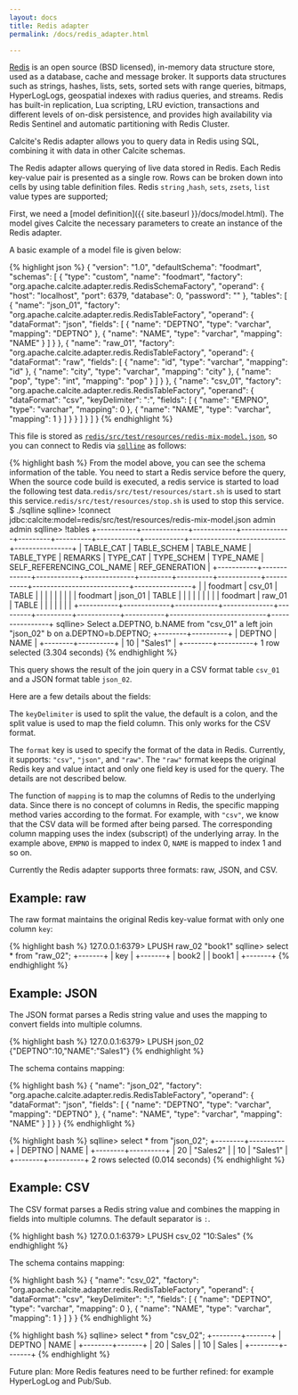 ```yaml
---
layout: docs
title: Redis adapter
permalink: /docs/redis_adapter.html

---
```


<!--
{% comment %}
Licensed to the Apache Software Foundation (ASF) under one or more
contributor license agreements.  See the NOTICE file distributed with
this work for additional information regarding copyright ownership.
The ASF licenses this file to you under the Apache License, Version 2.0
(the "License"); you may not use this file except in compliance with
the License.  You may obtain a copy of the License at

http://www.apache.org/licenses/LICENSE-2.0

Unless required by applicable law or agreed to in writing, software
distributed under the License is distributed on an "AS IS" BASIS,
WITHOUT WARRANTIES OR CONDITIONS OF ANY KIND, either express or implied.
See the License for the specific language governing permissions and
limitations under the License.
{% endcomment %}
-->

[Redis](https://redis.io/) is an open source (BSD licensed), in-memory data structure store, used as a database, cache and message broker. It supports data structures such as strings, hashes, lists, sets, sorted sets with range queries, bitmaps, HyperLogLogs, geospatial indexes with radius queries, and streams. Redis has built-in replication, Lua scripting, LRU eviction, transactions and different levels of on-disk persistence, and provides high availability via Redis Sentinel and automatic partitioning with Redis Cluster.

Calcite's Redis adapter allows you to query data in Redis using SQL, combining it with data in other Calcite schemas.

The Redis adapter allows querying of live data stored in Redis. Each Redis key-value pair is presented as a single row. Rows can be broken down into cells by using table definition files.
Redis `string` ,`hash`, `sets`, `zsets`, `list` value types are supported;

First, we need a [model definition]({{ site.baseurl }}/docs/model.html).
The model gives Calcite the necessary parameters to create an instance of the Redis adapter.

A basic example of a model file is given below:

{% highlight json %}
{
  "version": "1.0",
  "defaultSchema": "foodmart",
  "schemas": [
    {
      "type": "custom",
      "name": "foodmart",
      "factory": "org.apache.calcite.adapter.redis.RedisSchemaFactory",
      "operand": {
        "host": "localhost",
        "port": 6379,
        "database": 0,
        "password": ""
      },
      "tables": [
        {
          "name": "json_01",
          "factory": "org.apache.calcite.adapter.redis.RedisTableFactory",
          "operand": {
            "dataFormat": "json",
            "fields": [
              {
                "name": "DEPTNO",
                "type": "varchar",
                "mapping": "DEPTNO"
              },
              {
                "name": "NAME",
                "type": "varchar",
                "mapping": "NAME"
              }
            ]
          }
        },
        {
          "name": "raw_01",
          "factory": "org.apache.calcite.adapter.redis.RedisTableFactory",
          "operand": {
            "dataFormat": "raw",
            "fields": [
              {
                "name": "id",
                "type": "varchar",
                "mapping": "id"
              },
              {
                "name": "city",
                "type": "varchar",
                "mapping": "city"
              },
              {
                "name": "pop",
                "type": "int",
                "mapping": "pop"
              }
            ]
          }
        },
        {
          "name": "csv_01",
          "factory": "org.apache.calcite.adapter.redis.RedisTableFactory",
          "operand": {
            "dataFormat": "csv",
            "keyDelimiter": ":",
            "fields": [
              {
                "name": "EMPNO",
                "type": "varchar",
                "mapping": 0
              },
              {
                "name": "NAME",
                "type": "varchar",
                "mapping": 1
              }
            ]
          }
        }
      ]
    }
  ]
}
{% endhighlight %}

This file is stored as [`redis/src/test/resources/redis-mix-model.json`](https://github.com/apache/calcite/blob/main/redis/src/test/resources/redis-mix-model.json),
so you can connect to Redis via
[`sqlline`](https://github.com/julianhyde/sqlline)
as follows:

{% highlight bash %}
From the model above, you can see the schema information of the table. You need to start a Redis service before the query, When the source code build is executed, a redis service is started to load the following test data.`redis/src/test/resources/start.sh` is used to start this service.`redis/src/test/resources/stop.sh` is used to stop this service.
$ ./sqlline
sqlline> !connect jdbc:calcite:model=redis/src/test/resources/redis-mix-model.json admin admin
sqlline> !tables
+-----------+-------------+------------+--------------+---------+----------+------------+-----------+---------------------------+----------------+
| TABLE_CAT | TABLE_SCHEM | TABLE_NAME |  TABLE_TYPE  | REMARKS | TYPE_CAT | TYPE_SCHEM | TYPE_NAME | SELF_REFERENCING_COL_NAME | REF_GENERATION |
+-----------+-------------+------------+--------------+---------+----------+------------+-----------+---------------------------+----------------+
|           | foodmart    | csv_01     | TABLE        |         |          |            |           |                           |                |
|           | foodmart    | json_01    | TABLE        |         |          |            |           |                           |                |
|           | foodmart    | raw_01     | TABLE        |         |          |            |           |                           |                |
+-----------+-------------+------------+--------------+---------+----------+------------+-----------+---------------------------+----------------+
sqlline> Select a.DEPTNO, b.NAME from "csv_01" a left join "json_02" b on a.DEPTNO=b.DEPTNO;
+--------+----------+
| DEPTNO |   NAME   |
+--------+----------+
| 10     | "Sales1" |
+--------+----------+
1 row selected (3.304 seconds)
{% endhighlight %}

This query shows the result of the join query in a CSV format table `csv_01` and a JSON format table `json_02`.

Here are a few details about the fields:

The `keyDelimiter` is used to split the value, the default is a colon, and the split value is used to map the field column. This only works for the CSV format.

The `format` key is used to specify the format of the data in Redis. Currently, it supports: `"csv"`, `"json"`, and `"raw"`. The `"raw"` format keeps the original Redis key and value intact and only one field key is used for the query. The details are not described below.

The function of `mapping` is to map the columns of Redis to the underlying data. Since there is no concept of columns in Redis, the specific mapping method varies according to the format. For example, with `"csv"`, we know that the CSV data will be formed after being parsed. The corresponding column mapping uses the index (subscript) of the underlying array. In the example above, `EMPNO` is mapped to index 0, `NAME` is mapped to index 1 and so on.

Currently the Redis adapter supports three formats: raw, JSON, and CSV.

## Example: raw

The raw format maintains the original Redis key-value format with only one column `key`:

{% highlight bash %}
127.0.0.1:6379> LPUSH raw_02 "book1"
sqlline> select * from "raw_02";
+-------+
|  key  |
+-------+
| book2 |
| book1 |
+-------+
{% endhighlight %}

## Example: JSON

The JSON format parses a Redis string value and uses the mapping to convert fields into multiple columns.

{% highlight bash %}
127.0.0.1:6379> LPUSH json_02 {"DEPTNO":10,"NAME":"Sales1"}
{% endhighlight %}

The schema contains mapping:

{% highlight bash %}
{
   "name": "json_02",
   "factory": "org.apache.calcite.adapter.redis.RedisTableFactory",
   "operand": {
     "dataFormat": "json",
     "fields": [
       {
         "name": "DEPTNO",
         "type": "varchar",
         "mapping": "DEPTNO"
       },
       {
         "name": "NAME",
         "type": "varchar",
         "mapping": "NAME"
       }
     ]
   }
 }
{% endhighlight %}

{% highlight bash %}
sqlline> select * from "json_02";
+--------+----------+
| DEPTNO |   NAME   |
+--------+----------+
| 20     | "Sales2" |
| 10     | "Sales1" |
+--------+----------+
2 rows selected (0.014 seconds)
{% endhighlight %}

## Example: CSV

The CSV format parses a Redis string value and combines the mapping in fields into multiple columns. The default separator is `:`.

{% highlight bash %}
127.0.0.1:6379> LPUSH csv_02 "10:Sales"
{% endhighlight %}

The schema contains mapping:

{% highlight bash %}
{
  "name": "csv_02",
  "factory": "org.apache.calcite.adapter.redis.RedisTableFactory",
  "operand": {
    "dataFormat": "csv",
    "keyDelimiter": ":",
    "fields": [
      {
        "name": "DEPTNO",
        "type": "varchar",
        "mapping": 0
      },
      {
        "name": "NAME",
        "type": "varchar",
        "mapping": 1
      }
    ]
  }
}
{% endhighlight %}

{% highlight bash %}
sqlline> select * from "csv_02";
+--------+-------+
| DEPTNO | NAME  |
+--------+-------+
| 20     | Sales |
| 10     | Sales |
+--------+-------+
{% endhighlight %}

Future plan:
More Redis features need to be further refined: for example HyperLogLog and Pub/Sub.

